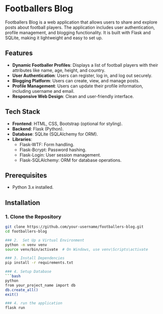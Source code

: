 # Footballers Blog

Footballers Blog is a web application that allows users to share and explore posts about football players. The application includes user authentication, profile management, and blogging functionality. It is built with Flask and SQLite, making it lightweight and easy to set up.

## Features
- **Dynamic Footballer Profiles**: Displays a list of football players with their attributes like name, age, height, and country.
- **User Authentication**: Users can register, log in, and log out securely.
- **Blogging Platform**: Users can create, view, and manage posts.
- **Profile Management**: Users can update their profile information, including username and email.
- **Responsive Web Design**: Clean and user-friendly interface.

## Tech Stack
- **Frontend**: HTML, CSS, Bootstrap (optional for styling).
- **Backend**: Flask (Python).
- **Database**: SQLite (SQLAlchemy for ORM).
- **Libraries**:
  - Flask-WTF: Form handling.
  - Flask-Bcrypt: Password hashing.
  - Flask-Login: User session management.
  - Flask-SQLAlchemy: ORM for database operations.

## Prerequisites
- Python 3.x installed.

## Installation

### 1. Clone the Repository
```bash
git clone https://github.com/your-username/footballers-blog.git
cd footballers-blog

### 2.  Set Up a Virtual Environment
python -m venv venv
source venv/bin/activate  # On Windows, use venv\Scripts\activate

### 3. Install Dependencies
pip install -r requirements.txt

### 4. Setup Database
```bash
python
from your_project_name import db
db.create_all()
exit()

### 4. run the application
flask run






 
 
